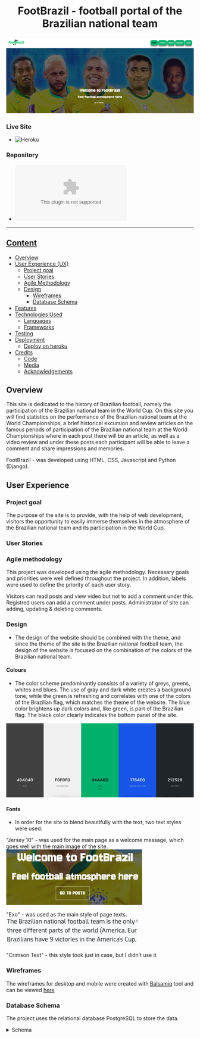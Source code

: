 <h1 align="center"> FootBrazil - football portal of the Brazilian national team</h1>

![image](/static/images/readme-img/background-home-page.png)

### Live Site

- ![Heroku](https://footbrazil-a7d96ef49755.herokuapp.com/)

### Repository

- ![Github](www.github.com)

---

## [Content](#content)

- [Overview](#overview)
- [User Experience (UX)](#user-experience-ux)
  - [Project goal](#project-goal)
  - [User Stories](#user-stories)
  - [Agile Methodology](#agile-methodology)
  - [Design](#design)
    - [Wireframes](#wireframes)
    - [Database Schema](#database-schema)
- [Features](#features)
- [Technologies Used](#technologies-used)
  - [Languages](#languages)
  - [Frameworks](#frameworks)
- [Testing](#testing)
- [Deployment](#deployment)
  - [Deploy on heroku](#deploy-on-heroku)
- [Credits](#credits)
  - [Code](#code)
  - [Media](#media)
  - [Acknowledgements](#acknowledgements)

## Overview

This site is dedicated to the history of Brazilian football, namely the participation of the Brazilian national team in the World Cup. On this site you will find statistics on the performance of the Brazilian national team at the World Championships, a brief historical excursion and review articles on the famous periods of participation of the Brazilian national team at the World Championships where in each post there will be an article, as well as a video review and under these posts each participant will be able to leave a comment and share impressions and memories.

FootBrazil - was developed using HTML, CSS, Javascript and Python (Django).

## User Experience

### Project goal

The purpose of the site is to provide, with the help of web development, visitors the opportunity to easily immerse themselves in the atmosphere of the Brazilian national team and its participation in the World Cup.

### User Stories


### Agile methodology

This project was developed using the agile methodology. Necessary goals and priorities were well defined throughout the project. In addition, labels were used to define the priority of each user story.

Visitors can read posts and view video but not to add a comment under this. Registred users can add a comment under posts. Administrator of site can adding, updating & deleting comments.

### Design

- The design of the website should be combined with the theme, and since the theme of the site is the Brazilian national football team, the design of the website is focused on the combination of the colors of the Brazilian national team.

#### Colours

- The color scheme predominantly consists of a variety of greys, greens, whites and blues. The use of gray and dark white creates a background tone, while the green is refreshing and correlates with one of the colors of the Brazilian flag, which matches the theme of the website. The blue color brightens up dark colors and, like green, is part of the Brazilian flag. The black color clearly indicates the bottom panel of the site.

![image](/static/images/readme-img/colours-palette.jpg)

#### Fonts

-  In order for the site to blend beautifully with the text, two text styles were used:

"Jersey 10" - was used for the main page as a welcome message, which goes well with the main image of the site.
![image](/static/images/readme-img/jersey-10-font.png)

"Exo" - was used as the main style of page texts.
![image](/static/images/readme-img/exo-font.png)

"Crimson Text" - this style took just in case, but I didn’t use it


### Wireframes
The wireframes for desktop and mobile were created with [Balsamiq](https://balsamiq.com/) tool and can be viewed [here](/)<br>

### Database Schema
The project uses the relational database PostgreSQL to store the data.


<details>
<summary>Schema</summary>
<img src="#" ><br>
</details>